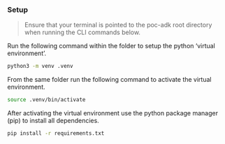### Setup

> Ensure that your terminal is pointed to the poc-adk root directory when running the CLI commands below.

Run the following command within the folder to setup the python ‘virtual environment’.
```bash
python3 -m venv .venv
```

From the same folder run the following command to activate the virtual environment.
```bash
source .venv/bin/activate
```

After activating the virtual environment use the python package manager (pip) to install all dependencies.
```bash
pip install -r requirements.txt
```
